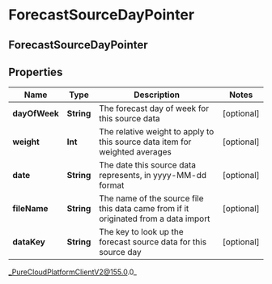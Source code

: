 # ForecastSourceDayPointer

## ForecastSourceDayPointer

## Properties

|Name | Type | Description | Notes|
|------------ | ------------- | ------------- | -------------|
| **dayOfWeek** | **String** | The forecast day of week for this source data | [optional] |
| **weight** | **Int** | The relative weight to apply to this source data item for weighted averages | [optional] |
| **date** | **String** | The date this source data represents, in yyyy-MM-dd format | [optional] |
| **fileName** | **String** | The name of the source file this data came from if it originated from a data import | [optional] |
| **dataKey** | **String** | The key to look up the forecast source data for this source day | [optional] |



_PureCloudPlatformClientV2@155.0.0_
